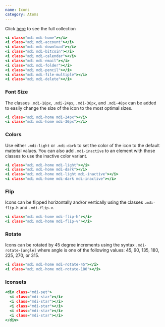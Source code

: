 ```yaml
---
name: Icons
category: Atoms
---
```


Click [here](https://materialdesignicons.com/) to see the full collection
```icons.html
<i class="mdi mdi-home"></i>
<i class="mdi mdi-account"></i>
<i class="mdi mdi-download"></i>
<i class="mdi mdi-bitcoin"></i>
<i class="mdi mdi-calendar"></i>
<i class="mdi mdi-email"></i>
<i class="mdi mdi-folder"></i>
<i class="mdi mdi-pencil"></i>
<i class="mdi mdi-file-multiple"></i>
<i class="mdi mdi-delete"></i>
```

### Font Size
The classes `.mdi-18px`, `.mdi-24px`, `.mdi-36px`, and `.mdi-48px` can be added to easily change the size of the icon to the most optimal sizes.
```icon-fontsize.html
<i class="mdi mdi-home mdi-24px"></i>
<i class="mdi mdi-home mdi-36px"></i>
```

### Colors
Use either `.mdi-light` or `.mdi-dark` to set the color of the icon to the default material values. You can also add `.mdi-inactive` to an element with those classes to use the inactive color variant.
```icon-colors.html
<i class="mdi mdi-home mdi-light"></i> 
<i class="mdi mdi-home mdi-dark"></i> 
<i class="mdi mdi-home mdi-light mdi-inactive"></i> 
<i class="mdi mdi-home mdi-dark mdi-inactive"></i> 
```

### Flip
Icons can be flipped horizontally and/or vertically using the classes `.mdi-flip-h` and `.mdi-flip-v`.
```icon-flip.html
<i class="mdi mdi-home mdi-flip-h"></i> 
<i class="mdi mdi-home mdi-flip-v"></i> 
```

### Rotate
Icons can be rotated by 45 degree increments using the syntax `.mdi-rotate-[angle]` where angle is one of the following values: 45, 90, 135, 180, 225, 270, or 315.
```icon-rotate.html
<i class="mdi mdi-home mdi-rotate-45"></i> 
<i class="mdi mdi-home mdi-rotate-180"></i> 
```

### Iconsets
```icon-iconsets.html
<div class="mdi-set">
  <i class="mdi-star"></i>
  <i class="mdi-star"></i>
  <i class="mdi-star"></i>
  <i class="mdi-star"></i>
  <i class="mdi-star"></i>
</div>
```